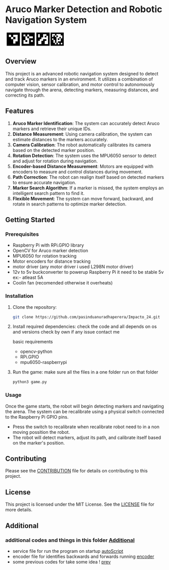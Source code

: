 # Aruco Marker Detection and Robotic Navigation System

<img src="/images/ArUco-markers-with-different-matrix-sizes-4x4-5x5-6x6-7x7-matrices.ppm" alt="aruco marckers"  height="50">

## Overview
This project is an advanced robotic navigation system designed to detect and track Aruco markers in an environment. It utilizes a combination of computer vision, sensor calibration, and motor control to autonomously navigate through the arena, detecting markers, measuring distances, and correcting its path.

## Features
1. **Aruco Marker Identification**: The system can accurately detect Aruco markers and retrieve their unique IDs.
2. **Distance Measurement**: Using camera calibration, the system can estimate distances to the markers accurately.
3. **Camera Calibration**: The robot automatically calibrates its camera based on the detected marker position.
4. **Rotation Detection**: The system uses the MPU6050 sensor to detect and adjust for rotation during navigation.
5. **Encoder-based Distance Measurement**: Motors are equipped with encoders to measure and control distances during movement.
6. **Path Correction**: The robot can realign itself based on detected markers to ensure accurate navigation.
7. **Marker Search Algorithm**: If a marker is missed, the system employs an intelligent search pattern to find it.
8. **Flexible Movement**: The system can move forward, backward, and rotate in search patterns to optimize marker detection.

## Getting Started

### Prerequisites
- Raspberry Pi with RPi.GPIO library
- OpenCV for Aruco marker detection
- MPU6050 for rotation tracking
- Motor encoders for distance tracking 
- motor driver (any motor driver i used L298N motor driver)
- 12v to 5v buckconverter to powerup Raspberry Pi it need to be stable 5v ex:- atleast 5A 
- Coolin fan (recomended otherwise it overheats)

### Installation
1. Clone the repository:
    ```bash
    git clone https://github.com/pasinduanuradhaperera/Impacto_24.git
    ```
2. Install required dependencies:
    check the code and all depends on os and versions 
    check by own 
    if any issue contact me

    basic requirements
    - opencv-python
    - RPi.GPIO
    - mpu6050-raspberrypi


3. Run the game:
    make sure all the files in a one folder run on that folder
    ```bash
    python3 game.py
    ```

### Usage
Once the game starts, the robot will begin detecting markers and navigating the arena. The system can be recalibrate using a physical switch connected to the Raspberry Pi GPIO pins.

- Press the switch to recalibrate when recalibrate robot need to in a non moving possition the robot.
- The robot will detect markers, adjust its path, and calibrate itself based on the marker's position.

## Contributing
Please see the [CONTRIBUTION](CONTRIBUTION.md) file for details on contributing to this project.

## License
This project is licensed under the MIT License. See the [LICENSE](LICENSE) file for more details.

## Additional
### additional codes and things in this folder [Additional](Additional)
   - service file for run the program on startup [autoScript](/Additonal/autoScript.service)
   - encoder file for identifies backwards and forwards running [encoder](/Additonal/encoder.py)
   - some previous codes for take some idea ! [prev](/Additonal/prev/)